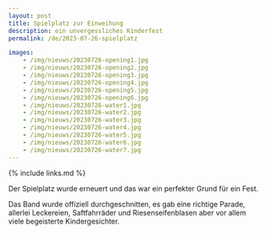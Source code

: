 ```yaml
---
layout: post
title: Spielplatz zur Einweihung
description: ein unvergessliches Kinderfest
permalink: /de/2023-07-26-spielplatz

images:   
    - /img/nieuws/20230726-opening1.jpg
    - /img/nieuws/20230726-opening2.jpg
    - /img/nieuws/20230726-opening3.jpg
    - /img/nieuws/20230726-opening4.jpg
    - /img/nieuws/20230726-opening5.jpg
    - /img/nieuws/20230726-opening6.jpg
    - /img/nieuws/20230726-water1.jpg
    - /img/nieuws/20230726-water2.jpg
    - /img/nieuws/20230726-water3.jpg
    - /img/nieuws/20230726-water4.jpg
    - /img/nieuws/20230726-water5.jpg
    - /img/nieuws/20230726-water6.jpg
    - /img/nieuws/20230726-water7.jpg
---
```


{% include links.md %}

Der Spielplatz wurde erneuert und das war ein perfekter Grund für ein Fest. 

Das Band wurde offiziell durchgeschnitten, es gab eine richtige Parade, allerlei Leckereien, Saftfahrräder und Riesenseifenblasen aber vor allem viele begeisterte Kindergesichter.

